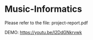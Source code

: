 # Music-Informatics
 
Please refer to the file: project-report.pdf

DEMO: https://youtu.be/I2DdGNkrvwk
